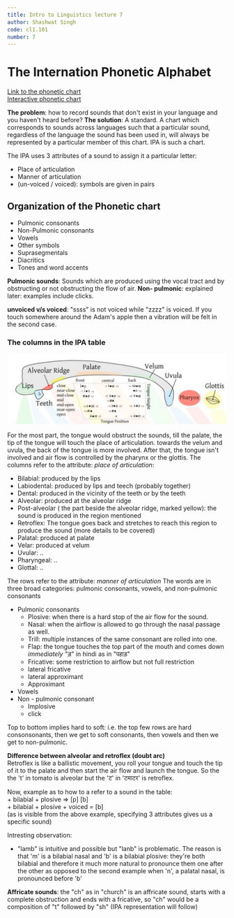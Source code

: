```yaml
---
title: Intro to Linguistics lecture 7
author: Shashwat Singh
code: cl1.101
number: 7
---
```


# The Internation Phonetic Alphabet
[Link to the phonetic chart]({{site.base_url}}/assets/images/itl_lec7_img1.png)  
[Interactive phonetic chart](https://www.ipachart.com/)  


**The problem**: how to record sounds that don't exist in your language and you haven't heard before?
**The solution**: A standard. A chart which corresponds to sounds across languages such that a particular sound, regardless of the language the sound has been used in, will always be represented by a particular member of this chart. IPA is such a chart.

The IPA uses 3 attributes of a sound to assign it a particular letter:
- Place of articulation
- Manner of articulation
- (un-voiced / voiced): symbols are given in pairs

## Organization of the Phonetic chart
- Pulmonic consonants
- Non-Pulmonic consonants
- Vowels
- Other symbols
- Suprasegmentals 
- Diacritics 
- Tones and word accents


**Pulmonic sounds**: Sounds which are produced using the vocal tract and by obstructing or not obstructing the flow of air.
**Non- pulmonic**: explained later: examples include clicks. 

**unvoiced v/s voiced**: "ssss" is not voiced while "zzzz" is voiced. If you touch somewhere around the Adam's apple then a vibration will be felt in the second case.

### The columns in the IPA table

![](/assets/images/itl_lec7_img2.png)

For the most part, the tongue would obstruct the sounds, till the palate, the tip of the tongue will touch the place of articulation. towards the velum and uvula, the back of the tongue is more involved. After that, the tongue isn't involved and air flow is controlled by the pharynx or the glottis.
The columns refer to the attribute: *place of articulation*:
- Bilabial: produced by the lips
- Labiodental: produced by lips and teech (probably together)
- Dental: produced in the vicinity of the teeth or by the teeth
- Alveolar: produced at the alveolar ridge
- Post-alveolar ( the part beside the alveolar ridge, marked yellow): the sound is produced in the region mentioned
- Retroflex: The tongue goes back and stretches to reach this region to produce the sound (more details to be covered)
- Palatal: produced at palate
- Velar: produced at velum
- Uvular: ..
- Pharyngeal: .. 
- Glottal: ..


The rows refer to the attribute: *manner of articulation*
The words are in three broad categories: pulmonic consonants, vowels, and non-pulmonic consonants
- Pulmonic consonants
    - Plosive: when there is a hard stop of the air flow for the sound.
    - Nasal: when the airflow is allowed to go through the nasal passage as well.
    - Trill: multiple instances of the same consonant are rolled into one.
    - Flap: the tongue touches the top part of the mouth and comes down *immediately* "ड़" in hindi as in "पहाड़"
    - Fricative: some restriction to airflow but not full restriction
    - lateral fricative
    - lateral approximant
    - Approximant
- Vowels
- Non - pulmonic consonant
    - Implosive
    - click

Top to bottom implies hard to soft: i.e. the top few rows are hard consonsonants, then we get to soft consonants, then vowels and then we get to non-pulmonic.

**Difference between alveolar and retroflex (doubt arc)**  
Retroflex is like a ballistic movement, you roll your tongue and touch the tip of it to the palate and then start the air flow and launch the tongue. So the the 't' in tomato is alveolar but the 'ट' in 'टमाटर' is retroflex.


Now, example as to how to a refer to a sound in the table:    
    + bilabial + plosive => \[p\] \[b\]  
    +  bilabial + plosive + voiced = \[b\]  
(as is visible from the above example, specifying 3 attributes gives us a specific sound)

Intresting observation:  
- "lamb" is intuitive and possible but "lanb" is problematic. The reason is that 'm' is a bilabial nasal and 'b' is a bilabial plosive: they're both bilabial and therefore it much more natural to pronounce them one after the other as opposed to the second example when 'n', a palatal nasal, is pronounced before 'b'

**Affricate sounds**: the "ch" as in "church" is an affricate sound, starts with a complete obstruction and ends with a fricative, so "ch" would be a composition of "t" followed by "sh" (IPA representation will follow) 









